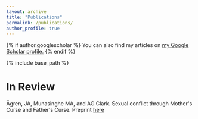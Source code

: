 ```yaml
---
layout: archive
title: "Publications"
permalink: /publications/
author_profile: true
---
```


{% if author.googlescholar %}
  You can also find my articles on <u><a href="{{author.googlescholar}}">my Google Scholar profile</a>.</u>
{% endif %}

{% include base_path %}


In Review
======

Ågren, JA, Munasinghe MA, and AG Clark. Sexual conflict through Mother's Curse and Father's Curse. Preprint [here](https://www.biorxiv.org/content/biorxiv/early/2018/06/12/345611.full.pdf)